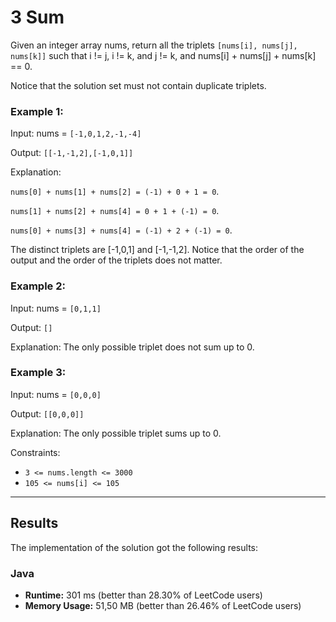 # 3 Sum

Given an integer array nums, return all the triplets `[nums[i], nums[j], nums[k]]` such that i != j, i != k, and j != k, 
and nums[i] + nums[j] + nums[k] == 0.

Notice that the solution set must not contain duplicate triplets.


### Example 1:

Input: nums = `[-1,0,1,2,-1,-4]`

Output: `[[-1,-1,2],[-1,0,1]]`

Explanation:

``nums[0] + nums[1] + nums[2] = (-1) + 0 + 1 = 0``.

``nums[1] + nums[2] + nums[4] = 0 + 1 + (-1) = 0``.

``nums[0] + nums[3] + nums[4] = (-1) + 2 + (-1) = 0``.

The distinct triplets are [-1,0,1] and [-1,-1,2].
Notice that the order of the output and the order of the triplets does not matter.

### Example 2:

Input: nums = ``[0,1,1]``

Output: ``[]``

Explanation: The only possible triplet does not sum up to 0.


### Example 3:

Input: nums = ``[0,0,0]``

Output: ``[[0,0,0]]``

Explanation: The only possible triplet sums up to 0.


Constraints:

- ``3 <= nums.length <= 3000``
- ``105 <= nums[i] <= 105``

***

## Results

The implementation of the solution got the following results:

### Java

- **Runtime:** 301 ms (better than 28.30% of LeetCode users)
- **Memory Usage:** 51,50 MB (better than 26.46% of LeetCode users)
